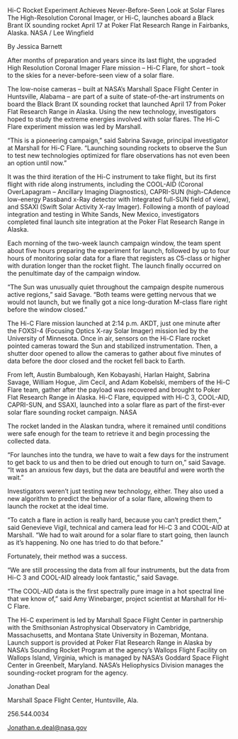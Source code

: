 Hi-C Rocket Experiment Achieves Never-Before-Seen Look at Solar Flares 
 The High-Resolution Coronal Imager, or Hi-C, launches aboard a Black Brant IX sounding rocket April 17 at Poker Flat Research Range in Fairbanks, Alaska. NASA / Lee Wingfield

By Jessica Barnett

After months of preparation and years since its last flight, the upgraded High Resolution Coronal Imager Flare mission – Hi-C Flare, for short – took to the skies for a never-before-seen view of a solar flare.

The low-noise cameras – built at NASA’s Marshall Space Flight Center in Huntsville, Alabama – are part of a suite of state-of-the-art instruments on board the Black Brant IX sounding rocket that launched April 17 from Poker Flat Research Range in Alaska. Using the new technology, investigators hoped to study the extreme energies involved with solar flares. The Hi-C Flare experiment mission was led by Marshall.

“This is a pioneering campaign,” said Sabrina Savage, principal investigator at Marshall for Hi-C Flare. “Launching sounding rockets to observe the Sun to test new technologies optimized for flare observations has not even been an option until now.”

It was the third iteration of the Hi-C instrument to take flight, but its first flight with ride along instruments, including the COOL-AID (Coronal OverLapagram – Ancillary Imaging Diagnostics), CAPRI-SUN (high-CAdence low-energy Passband x-Ray detector with Integrated full-SUN field of view), and SSAXI (Swift Solar Activity X-ray Imager). Following a month of payload integration and testing in White Sands, New Mexico, investigators completed final launch site integration at the Poker Flat Research Range in Alaska.

Each morning of the two-week launch campaign window, the team spent about five hours preparing the experiment for launch, followed by up to four hours of monitoring solar data for a flare that registers as C5-class or higher with duration longer than the rocket flight. The launch finally occurred on the penultimate day of the campaign window.

“The Sun was unusually quiet throughout the campaign despite numerous active regions,” said Savage. “Both teams were getting nervous that we would not launch, but we finally got a nice long-duration M-class flare right before the window closed.”

The Hi-C Flare mission launched at 2:14 p.m. AKDT, just one minute after the FOXSI-4 (Focusing Optics X-ray Solar Imager) mission led by the University of Minnesota. Once in air, sensors on the Hi-C Flare rocket pointed cameras toward the Sun and stabilized instrumentation. Then, a shutter door opened to allow the cameras to gather about five minutes of data before the door closed and the rocket fell back to Earth.

From left, Austin Bumbalough, Ken Kobayashi, Harlan Haight, Sabrina Savage, William Hogue, Jim Cecil, and Adam Kobelski, members of the Hi-C Flare team, gather after the payload was recovered and brought to Poker Flat Research Range in Alaska. Hi-C Flare, equipped with Hi-C 3, COOL-AID, CAPRI-SUN, and SSAXI, launched into a solar flare as part of the first-ever solar flare sounding rocket campaign. NASA

The rocket landed in the Alaskan tundra, where it remained until conditions were safe enough for the team to retrieve it and begin processing the collected data.

“For launches into the tundra, we have to wait a few days for the instrument to get back to us and then to be dried out enough to turn on,” said Savage. “It was an anxious few days, but the data are beautiful and were worth the wait.”

Investigators weren’t just testing new technology, either. They also used a new algorithm to predict the behavior of a solar flare, allowing them to launch the rocket at the ideal time.

“To catch a flare in action is really hard, because you can’t predict them,” said Genevieve Vigil, technical and camera lead for Hi-C 3 and COOL-AID at Marshall. “We had to wait around for a solar flare to start going, then launch as it’s happening. No one has tried to do that before.”

Fortunately, their method was a success.

“We are still processing the data from all four instruments, but the data from Hi-C 3 and COOL-AID already look fantastic,” said Savage.

“The COOL-AID data is the first spectrally pure image in a hot spectral line that we know of,” said Amy Winebarger, project scientist at Marshall for Hi-C Flare.

The Hi-C experiment is led by Marshall Space Flight Center in partnership with the Smithsonian Astrophysical Observatory in Cambridge, Massachusetts, and Montana State University in Bozeman, Montana. Launch support is provided at Poker Flat Research Range in Alaska by NASA’s Sounding Rocket Program at the agency’s Wallops Flight Facility on Wallops Island, Virginia, which is managed by NASA’s Goddard Space Flight Center in Greenbelt, Maryland. NASA’s Heliophysics Division manages the sounding-rocket program for the agency.

Jonathan Deal

Marshall Space Flight Center, Huntsville, Ala.

256.544.0034

Jonathan.e.deal@nasa.gov